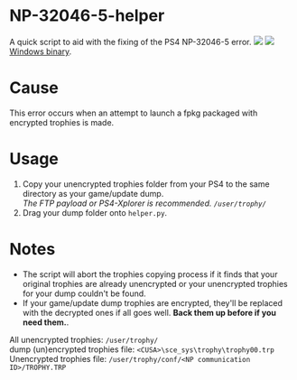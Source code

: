 # NP-32046-5-helper
A quick script to aid with the fixing of the PS4 NP-32046-5 error.
![](https://orion.feralhosting.com/sorrow/share/NP-32046-5_helper.jpg)
![](https://orion.feralhosting.com/sorrow/share/NP-32046-5_helper_multi.png)
[Windows binary](https://github.com/Sorrow446/NP-32046-5-helper/releases/download/1/helper.exe).
# Cause
This error occurs when an attempt to launch a fpkg packaged with encrypted trophies is made.

# Usage
1. Copy your unencrypted trophies folder from your PS4 to the same directory as your game/update dump.    
*The FTP payload or PS4-Xplorer is recommended. `/user/trophy/`*
2. Drag your dump folder onto `helper.py`.

# Notes
- The script will abort the trophies copying process if it finds that your original trophies are already unencrypted or your unencrypted trophies for your dump couldn't be found.
- If your game/update dump trophies are encrypted, they'll be replaced with the decrypted ones if all goes well. **Back them up before if you need them.**.

All unencrypted trophies:
`/user/trophy/`       
dump (un)encrypted trophies file:
`<CUSA>\sce_sys\trophy\trophy00.trp`      
Unencrypted trophies file:
`/user/trophy/conf/<NP communication ID>/TROPHY.TRP`
